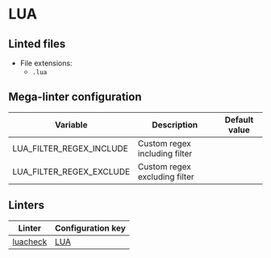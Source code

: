 <!-- markdownlint-disable MD003 MD020 MD033 MD041 -->
<!-- Generated by .automation/build.py, please do not update manually -->
# LUA

## Linted files

- File extensions:
  - `.lua`

## Mega-linter configuration

| Variable | Description | Default value |
| ----------------- | -------------- | -------------- |
| LUA_FILTER_REGEX_INCLUDE | Custom regex including filter |  |
| LUA_FILTER_REGEX_EXCLUDE | Custom regex excluding filter |  |

## Linters

| Linter | Configuration key |
| ------ | ----------------- |
| [luacheck](lua_luacheck.md) | [LUA](lua_luacheck.md) |

